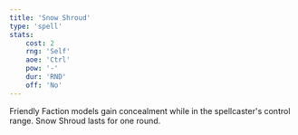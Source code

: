 ```yaml
---
title: 'Snow Shroud'
type: 'spell'
stats:
    cost: 2
    rng: 'Self'
    aoe: 'Ctrl'
    pow: '-'
    dur: 'RND'
    off: 'No'
---
```

Friendly Faction models gain concealment while in the spellcaster's control range. Snow Shroud lasts for one round.
